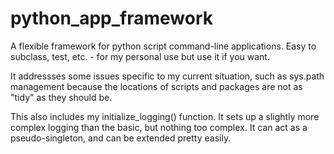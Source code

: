 # python_app_framework
A flexible framework for python script command-line applications. Easy to subclass, test, etc. - for my personal use but use it if you want.

It addressses some issues specific to my current situation, such as sys.path management because the locations of scripts and packages are not as "tidy" as they should be.

This also includes my initialize_logging() function. It sets up a slightly more complex logging than the basic, but nothing too complex. It can act as a pseudo-singleton, and can be extended pretty easily.
